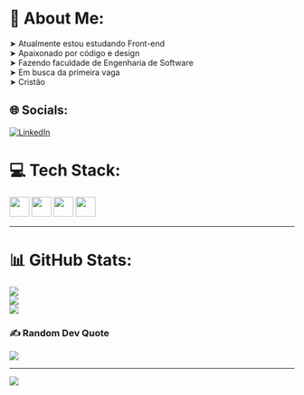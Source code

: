 # 💫 About Me:

➤ Atualmente estou estudando Front-end<br>➤ Apaixonado por código e design<br>➤ Fazendo faculdade de Engenharia de Software<br>➤ Em busca da primeira vaga <br>➤ Cristão

## 🌐 Socials:

[![LinkedIn](https://img.shields.io/badge/LinkedIn-%230077B5.svg?logo=linkedin&logoColor=white)](https://linkedin.com/in/https://www.linkedin.com/in/paulo-barbosa-bb118b256/)

# 💻 Tech Stack:
<div style="display: inline_block">
<img width="35px" src="https://cdn.jsdelivr.net/gh/devicons/devicon/icons/html5/html5-original.svg" />
<img width="35px"src="https://cdn.jsdelivr.net/gh/devicons/devicon/icons/css3/css3-original.svg" />
<img width="35px" src="https://cdn.jsdelivr.net/gh/devicons/devicon/icons/javascript/javascript-original.svg" />
<img width="35px" src="https://cdn.jsdelivr.net/gh/devicons/devicon/icons/react/react-original.svg" />
</div>          
<hr>

# 📊 GitHub Stats:

![](https://github-readme-stats.vercel.app/api?username=BarveraDev&theme=dracula&hide_border=false&include_all_commits=true&count_private=true)<br/>
![](https://github-readme-streak-stats.herokuapp.com/?user=BarveraDev&theme=dracula&hide_border=false)<br/>
![](https://github-readme-stats.vercel.app/api/top-langs/?username=BarveraDev&theme=dracula&hide_border=false&include_all_commits=true&count_private=true&layout=compact)

### ✍️ Random Dev Quote

![](https://quotes-github-readme.vercel.app/api?type=horizontal&theme=radical)

---

[![](https://visitcount.itsvg.in/api?id=BarveraDev&icon=4&color=0)](https://visitcount.itsvg.in)

<!-- Proudly created with GPRM ( https://gprm.itsvg.in ) -->

